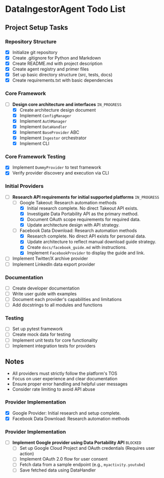 # DataIngestorAgent Todo List
<!-- Updated: 2023-05-28T14:55:00Z -->

## Project Setup Tasks

### Repository Structure

- [x] Initialize git repository
- [x] Create .gitignore for Python and Markdown
- [x] Create README.md with project description
- [x] Create agent registry and primer files
- [x] Set up basic directory structure (src, tests, docs)
- [x] Create requirements.txt with basic dependencies

### Core Framework

- [ ] **Design core architecture and interfaces** `IN_PROGRESS`
  - [x] Create architecture design document
  - [x] Implement `ConfigManager`
  - [x] Implement `AuthManager`
  - [x] Implement `DataHandler`
  - [x] Implement `BaseProvider` ABC
  - [x] Implement `Ingestor` orchestrator
  - [x] Implement CLI

### Core Framework Testing

- [x] Implement `DummyProvider` to test framework
- [x] Verify provider discovery and execution via CLI

### Initial Providers

- [ ] **Research API requirements for initial supported platforms** `IN_PROGRESS`
  - [ ] Google Takeout: Research automation methods
    - [x] Initial research complete. No direct Takeout API exists.
    - [x] Investigate Data Portability API as the primary method.
    - [x] Document OAuth scope requirements for required data.
    - [x] Update architecture design with API strategy.
  - [ ] Facebook Data Download: Research automation methods
    - [x] Research complete. No direct API exists for personal data.
    - [x] Update architecture to reflect manual download guide strategy.
    - [x] Create `docs/facebook_guide.md` with instructions.
    - [x] Implement `FacebookProvider` to display the guide and link.
- [ ] Implement Twitter/X archive provider
- [ ] Implement LinkedIn data export provider

### Documentation

- [ ] Create developer documentation
- [ ] Write user guide with examples
- [ ] Document each provider's capabilities and limitations
- [ ] Add docstrings to all modules and functions

### Testing

- [ ] Set up pytest framework
- [ ] Create mock data for testing
- [ ] Implement unit tests for core functionality
- [ ] Implement integration tests for providers

## Notes

- All providers must strictly follow the platform's TOS
- Focus on user experience and clear documentation
- Ensure proper error handling and helpful user messages
- Consider rate limiting to avoid API abuse

### Provider Implementation

- [x] Google Provider: Initial research and setup complete.
- [x] Facebook Data Download: Research automation methods

### Provider Implementation

- [ ] **Implement Google provider using Data Portability API** `BLOCKED`
  - [ ] Set up Google Cloud Project and OAuth credentials (Requires user action)
  - [ ] Implement OAuth 2.0 flow for user consent
  - [ ] Fetch data from a sample endpoint (e.g., `myactivity.youtube`)
  - [ ] Save fetched data using DataHandler
